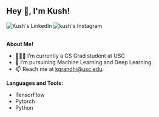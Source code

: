 <h2 title="hehehe"> Hey 👋, I'm Kush!</h2>

<a href="https://www.linkedin.com/in/kusum-grandhi/">
  <img align="left" alt="Kush's LinkedIn"  src="https://img.icons8.com/color/48/000000/linkedin.png" />
</a>
<a href="https://www.instagram.com/kush_grandhi/">
  <img align="left" alt="kush's Instagram"  src="https://img.icons8.com/fluent/48/000000/instagram-new.png" />
</a>



<br />
<br />




**About Me!**

- 👨🏽‍💻 I’m currently a CS Grad student at USC
- 🌱 I’m pursuining Machine Learning and Deep Learning. 
- 📫 Reach me at [kgrandhi@usc.edu](mailto:kgrandhi@usc.edu).



**Languages and Tools:**  
* TensorFlow
* Pytorch
* Python

<br>


